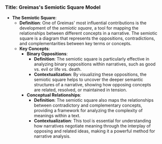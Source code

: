### Title: **Greimas's Semiotic Square Model**

- **The Semiotic Square**:
  - **Definition**: One of Greimas' most influential contributions is the development of the *semiotic square*, a tool for mapping the relationships between different concepts in a narrative. The semiotic square is a diagram that represents the oppositions, contradictions, and complementarities between key terms or concepts.
  - **Key Concepts**:
    - **Binary Oppositions**:
      - **Definition**: The semiotic square is particularly effective in analyzing binary oppositions within narratives, such as good vs. evil or life vs. death.
      - **Contextualization**: By visualizing these oppositions, the semiotic square helps to uncover the deeper semantic structures of a narrative, showing how opposing concepts are related, resolved, or maintained in tension.
    - **Conceptual Relationships**:
      - **Definition**: The semiotic square also maps the relationships between contradictory and complementary concepts, providing a framework for analyzing the complexity of meanings within a text.
      - **Contextualization**: This tool is essential for understanding how narratives negotiate meaning through the interplay of opposing and related ideas, making it a powerful method for narrative analysis.